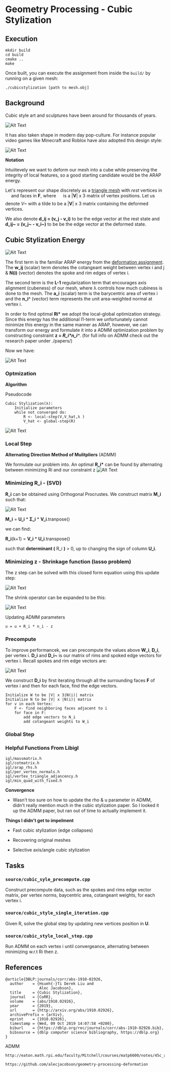 # Geometry Processing - Cubic Stylization

## Execution

```
mkdir build
cd build
cmake ..
make
```

Once built, you can execute the assignment from inside the `build/` by running on a given mesh:

    ./cubicstylization [path to mesh.obj]

## Background

Cubic style art and sculptures have been around for thousands of years.

![Alt Text](./assets/history.png)

It has also taken shape in modern day pop-culture. For instance popular video games like Minecraft and Roblox have also adopted this design style:

![Alt Text](./assets/roblox.png)

**Notation**

Intuiitevely we want to deform our mesh into a cube while preserving the integrity of local features, so a good starting candidate would be the ARAP energy.

Let's represent our shape discretely as a [triangle
mesh](https://en.wikipedia.org/wiki/Triangle_mesh) with _rest_ vertices
in <img src="./tex/26eb59da31fb48cb17abfe4c6dc80375.svg?invert_in_darkmode" align=middle width=14.554737449999989pt height=22.55708729999998pt/> and faces in **F**, where
<img src="./tex/26eb59da31fb48cb17abfe4c6dc80375.svg?invert_in_darkmode" align=middle width=14.554737449999989pt height=22.55708729999998pt/> is a |**V**| x 3 matrix of vertex positions. Let us denote _V~_ with a tilde to be a |**V**| x 3 matrix containing the deformed vertices.

We also denote **d_ij = (v_j - v_i)** to be the edge vector at the rest state and **d_ij~ = (v_j~ - v_i~)** to be be the edge vector at the deformed state.

## **Cubic Stylization Energy**

![Alt Text](./assets/energy.png)

The first term is the familiar ARAP energy from the [deformation assignment](https://github.com/alecjacobson/geometry-processing-deformation). The **w_ij** (scalar) term denotes the cotangeant weight between vertex i and j & **N(i)** (vector) denotes the spoke and rim edges of vertex i.

The second term is the **L-1** regularization term that encourages axis alignment (cubeness) of our mesh, where λ controls how much cubiness is done to the mesh. The **a_i** (scalar) term is the barycentric area of vertex i and the **n_i^** (vector) term represents the unit area-weighted normal at vertex i.

In order to find optimal **Ri\*** we adopt the local-global optimization strategy. Since this energy has the additional l1-term we unfortunately cannot minimize this energy in the same manner as ARAP, however, we can transform our energy and formulate it into a ADMM optimization problem by constructing constraint **z = _R_i\*n_i^_**. (for full info on ADMM check out the research paper under ./papers/)

Now we have:

![Alt Text](./assets/modenergy.png)

### **Optmization**

**Algorithm**

Pseudocode

```
Cubic Stylization(λ):
    Initialize parameters
    while not converged do:
        R <- local-step(V,V_hat,λ )
        V_hat <- global-step(R)

```

![Alt Text](./assets/bunny.png)

### **Local Step**

**Alternating Direction Method of Mulitpliers** (ADMM)

We formulate our problem into. An optimal **R_i\*** can be found by alternating between minimizing Ri and our constraint z
![Alt Text](./assets/ADMM.png)

### Minimizing **R_i** - (**SVD**)

**R_i** can be obtained using Orthogonal Procrustes. We construct matrix **M_i** such that:

![Alt Text](./assets/svd.png)

**M_i** = **U_i** \* **Σ_i** \* **V_i**.tranpose()

we can find:

**R_i**(k+1) = **V_i** \* **U_i**.transpose()

such that **determinant (** R_i **)** > 0, up to changing the sign of column **U_i**.

### Minimizing **z** - Shrinkage function (lasso problem)

The z step can be solved with this closed form equation using this update step:

![Alt Text](./assets/s.png)

The shrink operator can be expanded to be this:

![Alt Text](./assets/shrinkage.png)

Updating ADMM parameters

```
u = u + R_i * n_i - z
```

### **Precompute**

To improve performancek, we can precompute the values above **W_i**, **D_i**, per vertex i. **D_i** and **D_i~** is our matrix of rims and spoked edge vectors for vertex i. Recall spokes and rim edge vectors are:

![Alt Text](./assets/spokesandrims.png)

We construct **D_i** by first iterating through all the surrounding faces **F** of vertex i and then for each face, find the edge vectors.

```
Initialize W to be |V| x 3|N(i)| matrix
Initialize N to be |V| x |N(i)| matrix
for v in each Vertex:
    F <- find neighboring faces adjacent to i
    for face in F:
        add edge vectors to N_i
        add cotangeant weights to W_i
```

### **Global Step**

### **Helpful Functions From Libigl**

```
igl/massmatrix.h
igl/cotmatrix.h
igl/arap_rhs.h
igl/per_vertex_normals.h
igl/vertex_triangle_adjancency.h
igl/min_quad_with_fixed.h
```

**Convergence**

- Wasn't too sure on how to update the rho & u parameter in ADMM, didn't really mention much in the cubic stylization paper. So I looked it up the ADMM paper, but ran out of time to actually implement it.

**Things I didn't get to impelment**

- Fast cubic stylization (edge collapses)

- Recovering original meshes

- Selective axis/angle cubic stylization

## Tasks

### `source/cubic_syle_precompute.cpp`

Construct precompute data, such as the spokes and rims edge vector matrix, per vertex norms, baycentric area, cotangeant weights, for each vertex i.

### `source/cubic_style_single_iteration.cpp`

Given R, solve the global step by updating new vertices position in **U**.

### `source/cubic_style_local_step.cpp`

Run ADMM on each vertex i until convergeance, alternating between minimizing w.r.t Ri then z.

## References
```
@article{DBLP:journals/corr/abs-1910-02926,
  author    = {Hsueh{-}Ti Derek Liu and
               Alec Jacobson},
  title     = {Cubic Stylization},
  journal   = {CoRR},
  volume    = {abs/1910.02926},
  year      = {2019},
  url       = {http://arxiv.org/abs/1910.02926},
  archivePrefix = {arXiv},
  eprint    = {1910.02926},
  timestamp = {Wed, 09 Oct 2019 14:07:58 +0200},
  biburl    = {https://dblp.org/rec/journals/corr/abs-1910-02926.bib},
  bibsource = {dblp computer science bibliography, https://dblp.org}
}
```
ADMM

```
http://eaton.math.rpi.edu/faculty/Mitchell/courses/matp6600/notes/45c_admm/admm.html

https://github.com/alecjacobson/geometry-processing-deformation

```
